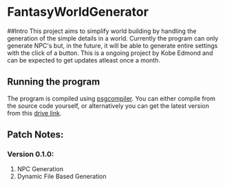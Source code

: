 # FantasyWorldGenerator
##Intro
This project aims to simplify world building by handling the generation of the simple details in a world. Currently the program can only generate NPC's but, in the future, it will be able to generate entire settings with the click of a button. This is a ongoing project by Kobe Edmond and can be expected to get updates atleast once a month.

## Running the program
The program is compiled using [psgcompiler](https://pypi.org/project/psgcompiler/). You can either compile from the source code yourself, or alternatively you can get the latest version from this [drive link](https://drive.google.com/file/d/1p5YE_RIYz1pnnxptLWZFDQUpeS81qLUC/view?usp=sharing).

## Patch Notes:

### Version 0.1.0:
1. NPC Generation
2. Dynamic File Based Generation
